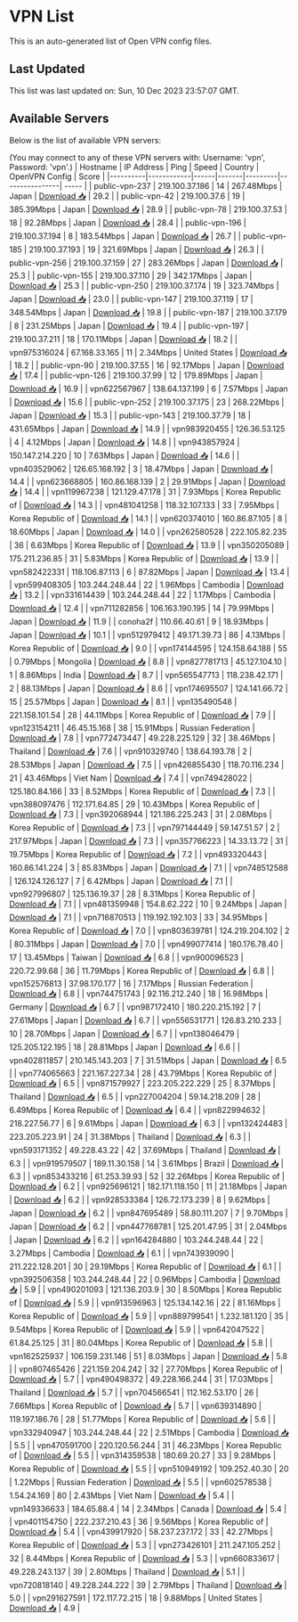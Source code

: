 # VPN List

This is an auto-generated list of Open VPN config files.

## Last Updated

This list was last updated on: Sun, 10 Dec 2023 23:57:07 GMT.

## Available Servers

Below is the list of available VPN servers:

(You may connect to any of these VPN servers with: Username: 'vpn', Password: 'vpn'.)
| Hostname | IP Address | Ping | Speed | Country | OpenVPN Config | Score |
|----------|------------|------|-------|---------|----------------| ----- |
| public-vpn-237 | 219.100.37.186 | 14 | 267.48Mbps | Japan | [Download 📥](./configs/server_0_JP.ovpn) | 29.2 |
| public-vpn-42 | 219.100.37.6 | 19 | 385.39Mbps | Japan | [Download 📥](./configs/server_1_JP.ovpn) | 28.9 |
| public-vpn-78 | 219.100.37.53 | 18 | 92.28Mbps | Japan | [Download 📥](./configs/server_2_JP.ovpn) | 28.4 |
| public-vpn-196 | 219.100.37.194 | 8 | 183.54Mbps | Japan | [Download 📥](./configs/server_3_JP.ovpn) | 26.7 |
| public-vpn-185 | 219.100.37.193 | 19 | 321.69Mbps | Japan | [Download 📥](./configs/server_4_JP.ovpn) | 26.3 |
| public-vpn-256 | 219.100.37.159 | 27 | 283.26Mbps | Japan | [Download 📥](./configs/server_5_JP.ovpn) | 25.3 |
| public-vpn-155 | 219.100.37.110 | 29 | 342.17Mbps | Japan | [Download 📥](./configs/server_6_JP.ovpn) | 25.3 |
| public-vpn-250 | 219.100.37.174 | 19 | 323.74Mbps | Japan | [Download 📥](./configs/server_7_JP.ovpn) | 23.0 |
| public-vpn-147 | 219.100.37.119 | 17 | 348.54Mbps | Japan | [Download 📥](./configs/server_8_JP.ovpn) | 19.8 |
| public-vpn-187 | 219.100.37.179 | 8 | 231.25Mbps | Japan | [Download 📥](./configs/server_9_JP.ovpn) | 19.4 |
| public-vpn-197 | 219.100.37.211 | 18 | 170.11Mbps | Japan | [Download 📥](./configs/server_10_JP.ovpn) | 18.2 |
| vpn975316024 | 67.168.33.165 | 11 | 2.34Mbps | United States | [Download 📥](./configs/server_11_US.ovpn) | 18.2 |
| public-vpn-90 | 219.100.37.55 | 16 | 92.17Mbps | Japan | [Download 📥](./configs/server_12_JP.ovpn) | 17.4 |
| public-vpn-126 | 219.100.37.99 | 12 | 179.89Mbps | Japan | [Download 📥](./configs/server_13_JP.ovpn) | 16.9 |
| vpn622567967 | 138.64.137.199 | 6 | 7.57Mbps | Japan | [Download 📥](./configs/server_14_JP.ovpn) | 15.6 |
| public-vpn-252 | 219.100.37.175 | 23 | 268.22Mbps | Japan | [Download 📥](./configs/server_15_JP.ovpn) | 15.3 |
| public-vpn-143 | 219.100.37.79 | 18 | 431.65Mbps | Japan | [Download 📥](./configs/server_16_JP.ovpn) | 14.9 |
| vpn983920455 | 126.36.53.125 | 4 | 4.12Mbps | Japan | [Download 📥](./configs/server_17_JP.ovpn) | 14.8 |
| vpn943857924 | 150.147.214.220 | 10 | 7.63Mbps | Japan | [Download 📥](./configs/server_18_JP.ovpn) | 14.6 |
| vpn403529062 | 126.65.168.192 | 3 | 18.47Mbps | Japan | [Download 📥](./configs/server_19_JP.ovpn) | 14.4 |
| vpn623668805 | 160.86.168.139 | 2 | 29.91Mbps | Japan | [Download 📥](./configs/server_20_JP.ovpn) | 14.4 |
| vpn119967238 | 121.129.47.178 | 31 | 7.93Mbps | Korea Republic of | [Download 📥](./configs/server_21_KR.ovpn) | 14.3 |
| vpn481041258 | 118.32.107.133 | 33 | 7.95Mbps | Korea Republic of | [Download 📥](./configs/server_22_KR.ovpn) | 14.1 |
| vpn620374010 | 160.86.87.105 | 8 | 18.60Mbps | Japan | [Download 📥](./configs/server_23_JP.ovpn) | 14.0 |
| vpn262580528 | 222.105.82.235 | 36 | 6.63Mbps | Korea Republic of | [Download 📥](./configs/server_24_KR.ovpn) | 13.9 |
| vpn350205089 | 175.211.236.85 | 31 | 5.83Mbps | Korea Republic of | [Download 📥](./configs/server_25_KR.ovpn) | 13.9 |
| vpn582422331 | 118.106.87.113 | 6 | 87.82Mbps | Japan | [Download 📥](./configs/server_26_JP.ovpn) | 13.4 |
| vpn599408305 | 103.244.248.44 | 22 | 1.96Mbps | Cambodia | [Download 📥](./configs/server_27_KH.ovpn) | 13.2 |
| vpn331614439 | 103.244.248.44 | 22 | 1.17Mbps | Cambodia | [Download 📥](./configs/server_28_KH.ovpn) | 12.4 |
| vpn711282856 | 106.163.190.195 | 14 | 79.99Mbps | Japan | [Download 📥](./configs/server_29_JP.ovpn) | 11.9 |
| conoha2f | 110.66.40.61 | 9 | 18.93Mbps | Japan | [Download 📥](./configs/server_30_JP.ovpn) | 10.1 |
| vpn512979412 | 49.171.39.73 | 86 | 4.13Mbps | Korea Republic of | [Download 📥](./configs/server_31_KR.ovpn) | 9.0 |
| vpn174144595 | 124.158.64.188 | 55 | 0.79Mbps | Mongolia | [Download 📥](./configs/server_32_MN.ovpn) | 8.8 |
| vpn827781713 | 45.127.104.10 | 1 | 8.86Mbps | India | [Download 📥](./configs/server_33_IN.ovpn) | 8.7 |
| vpn565547713 | 118.238.42.171 | 2 | 88.13Mbps | Japan | [Download 📥](./configs/server_34_JP.ovpn) | 8.6 |
| vpn174695507 | 124.141.66.72 | 15 | 25.57Mbps | Japan | [Download 📥](./configs/server_35_JP.ovpn) | 8.1 |
| vpn135490548 | 221.158.101.54 | 28 | 44.11Mbps | Korea Republic of | [Download 📥](./configs/server_36_KR.ovpn) | 7.9 |
| vpn123154211 | 46.45.15.168 | 38 | 15.91Mbps | Russian Federation | [Download 📥](./configs/server_37_RU.ovpn) | 7.8 |
| vpn772473447 | 49.228.225.129 | 32 | 38.46Mbps | Thailand | [Download 📥](./configs/server_38_TH.ovpn) | 7.6 |
| vpn910329740 | 138.64.193.78 | 2 | 28.53Mbps | Japan | [Download 📥](./configs/server_39_JP.ovpn) | 7.5 |
| vpn426855430 | 118.70.116.234 | 21 | 43.46Mbps | Viet Nam | [Download 📥](./configs/server_40_VN.ovpn) | 7.4 |
| vpn749428022 | 125.180.84.166 | 33 | 8.52Mbps | Korea Republic of | [Download 📥](./configs/server_41_KR.ovpn) | 7.3 |
| vpn388097476 | 112.171.64.85 | 29 | 10.43Mbps | Korea Republic of | [Download 📥](./configs/server_42_KR.ovpn) | 7.3 |
| vpn392068944 | 121.186.225.243 | 31 | 2.08Mbps | Korea Republic of | [Download 📥](./configs/server_43_KR.ovpn) | 7.3 |
| vpn797144449 | 59.147.51.57 | 2 | 217.97Mbps | Japan | [Download 📥](./configs/server_44_JP.ovpn) | 7.3 |
| vpn357766223 | 14.33.13.72 | 31 | 19.75Mbps | Korea Republic of | [Download 📥](./configs/server_45_KR.ovpn) | 7.2 |
| vpn493320443 | 160.86.141.224 | 3 | 85.83Mbps | Japan | [Download 📥](./configs/server_46_JP.ovpn) | 7.1 |
| vpn748512588 | 126.124.126.127 | 7 | 6.42Mbps | Japan | [Download 📥](./configs/server_47_JP.ovpn) | 7.1 |
| vpn927996807 | 125.136.19.37 | 28 | 8.31Mbps | Korea Republic of | [Download 📥](./configs/server_48_KR.ovpn) | 7.1 |
| vpn481359948 | 154.8.62.222 | 10 | 9.24Mbps | Japan | [Download 📥](./configs/server_49_JP.ovpn) | 7.1 |
| vpn716870513 | 119.192.192.103 | 33 | 34.95Mbps | Korea Republic of | [Download 📥](./configs/server_50_KR.ovpn) | 7.0 |
| vpn803639781 | 124.219.204.102 | 2 | 80.31Mbps | Japan | [Download 📥](./configs/server_51_JP.ovpn) | 7.0 |
| vpn499077414 | 180.176.78.40 | 17 | 13.45Mbps | Taiwan | [Download 📥](./configs/server_52_TW.ovpn) | 6.8 |
| vpn900096523 | 220.72.99.68 | 36 | 11.79Mbps | Korea Republic of | [Download 📥](./configs/server_53_KR.ovpn) | 6.8 |
| vpn152576813 | 37.98.170.177 | 16 | 7.17Mbps | Russian Federation | [Download 📥](./configs/server_54_RU.ovpn) | 6.8 |
| vpn744751743 | 92.116.212.240 | 18 | 16.98Mbps | Germany | [Download 📥](./configs/server_55_DE.ovpn) | 6.7 |
| vpn987172410 | 180.220.215.192 | 7 | 27.61Mbps | Japan | [Download 📥](./configs/server_56_JP.ovpn) | 6.7 |
| vpn556531771 | 126.83.210.233 | 10 | 28.70Mbps | Japan | [Download 📥](./configs/server_57_JP.ovpn) | 6.7 |
| vpn138046479 | 125.205.122.195 | 18 | 28.81Mbps | Japan | [Download 📥](./configs/server_58_JP.ovpn) | 6.6 |
| vpn402811857 | 210.145.143.203 | 7 | 31.51Mbps | Japan | [Download 📥](./configs/server_59_JP.ovpn) | 6.5 |
| vpn774065663 | 221.167.227.34 | 28 | 43.79Mbps | Korea Republic of | [Download 📥](./configs/server_60_KR.ovpn) | 6.5 |
| vpn871579927 | 223.205.222.229 | 25 | 8.37Mbps | Thailand | [Download 📥](./configs/server_61_TH.ovpn) | 6.5 |
| vpn227004204 | 59.14.218.209 | 28 | 6.49Mbps | Korea Republic of | [Download 📥](./configs/server_62_KR.ovpn) | 6.4 |
| vpn822994632 | 218.227.56.77 | 6 | 9.61Mbps | Japan | [Download 📥](./configs/server_63_JP.ovpn) | 6.3 |
| vpn132424483 | 223.205.223.91 | 24 | 31.38Mbps | Thailand | [Download 📥](./configs/server_64_TH.ovpn) | 6.3 |
| vpn593171352 | 49.228.43.22 | 42 | 37.69Mbps | Thailand | [Download 📥](./configs/server_65_TH.ovpn) | 6.3 |
| vpn919579507 | 189.11.30.158 | 14 | 3.61Mbps | Brazil | [Download 📥](./configs/server_66_BR.ovpn) | 6.3 |
| vpn853433216 | 61.253.39.93 | 52 | 32.26Mbps | Korea Republic of | [Download 📥](./configs/server_67_KR.ovpn) | 6.2 |
| vpn925696121 | 182.171.118.150 | 11 | 21.18Mbps | Japan | [Download 📥](./configs/server_68_JP.ovpn) | 6.2 |
| vpn928533384 | 126.72.173.239 | 8 | 9.62Mbps | Japan | [Download 📥](./configs/server_69_JP.ovpn) | 6.2 |
| vpn847695489 | 58.80.111.207 | 7 | 9.70Mbps | Japan | [Download 📥](./configs/server_70_JP.ovpn) | 6.2 |
| vpn447768781 | 125.201.47.95 | 31 | 2.04Mbps | Japan | [Download 📥](./configs/server_71_JP.ovpn) | 6.2 |
| vpn164284880 | 103.244.248.44 | 22 | 3.27Mbps | Cambodia | [Download 📥](./configs/server_72_KH.ovpn) | 6.1 |
| vpn743939090 | 211.222.128.201 | 30 | 29.19Mbps | Korea Republic of | [Download 📥](./configs/server_73_KR.ovpn) | 6.1 |
| vpn392506358 | 103.244.248.44 | 22 | 0.96Mbps | Cambodia | [Download 📥](./configs/server_74_KH.ovpn) | 5.9 |
| vpn490201093 | 121.136.203.9 | 30 | 8.50Mbps | Korea Republic of | [Download 📥](./configs/server_75_KR.ovpn) | 5.9 |
| vpn913596963 | 125.134.142.16 | 22 | 81.16Mbps | Korea Republic of | [Download 📥](./configs/server_76_KR.ovpn) | 5.9 |
| vpn889799541 | 1.232.181.120 | 35 | 9.54Mbps | Korea Republic of | [Download 📥](./configs/server_77_KR.ovpn) | 5.9 |
| vpn642047522 | 61.84.25.125 | 31 | 80.04Mbps | Korea Republic of | [Download 📥](./configs/server_78_KR.ovpn) | 5.8 |
| vpn162525937 | 106.159.231.146 | 51 | 8.03Mbps | Japan | [Download 📥](./configs/server_79_JP.ovpn) | 5.8 |
| vpn807465426 | 221.159.204.242 | 32 | 27.70Mbps | Korea Republic of | [Download 📥](./configs/server_80_KR.ovpn) | 5.7 |
| vpn490498372 | 49.228.166.244 | 31 | 17.03Mbps | Thailand | [Download 📥](./configs/server_81_TH.ovpn) | 5.7 |
| vpn704566541 | 112.162.53.170 | 26 | 7.66Mbps | Korea Republic of | [Download 📥](./configs/server_82_KR.ovpn) | 5.7 |
| vpn639314890 | 119.197.186.76 | 28 | 51.77Mbps | Korea Republic of | [Download 📥](./configs/server_83_KR.ovpn) | 5.6 |
| vpn332940947 | 103.244.248.44 | 22 | 2.51Mbps | Cambodia | [Download 📥](./configs/server_84_KH.ovpn) | 5.5 |
| vpn470591700 | 220.120.56.244 | 31 | 46.23Mbps | Korea Republic of | [Download 📥](./configs/server_85_KR.ovpn) | 5.5 |
| vpn314359538 | 180.69.20.27 | 33 | 9.28Mbps | Korea Republic of | [Download 📥](./configs/server_86_KR.ovpn) | 5.5 |
| vpn510949192 | 109.252.40.30 | 20 | 1.22Mbps | Russian Federation | [Download 📥](./configs/server_87_RU.ovpn) | 5.5 |
| vpn602578538 | 1.54.24.169 | 80 | 2.43Mbps | Viet Nam | [Download 📥](./configs/server_88_VN.ovpn) | 5.4 |
| vpn149336633 | 184.65.88.4 | 14 | 2.34Mbps | Canada | [Download 📥](./configs/server_89_CA.ovpn) | 5.4 |
| vpn401154750 | 222.237.210.43 | 36 | 9.56Mbps | Korea Republic of | [Download 📥](./configs/server_90_KR.ovpn) | 5.4 |
| vpn439917920 | 58.237.237.172 | 33 | 42.27Mbps | Korea Republic of | [Download 📥](./configs/server_91_KR.ovpn) | 5.3 |
| vpn273426101 | 211.247.105.252 | 32 | 8.44Mbps | Korea Republic of | [Download 📥](./configs/server_92_KR.ovpn) | 5.3 |
| vpn660833617 | 49.228.243.137 | 39 | 2.80Mbps | Thailand | [Download 📥](./configs/server_93_TH.ovpn) | 5.1 |
| vpn720818140 | 49.228.244.222 | 39 | 2.79Mbps | Thailand | [Download 📥](./configs/server_94_TH.ovpn) | 5.0 |
| vpn291627591 | 172.117.72.215 | 18 | 9.88Mbps | United States | [Download 📥](./configs/server_95_US.ovpn) | 4.9 |
